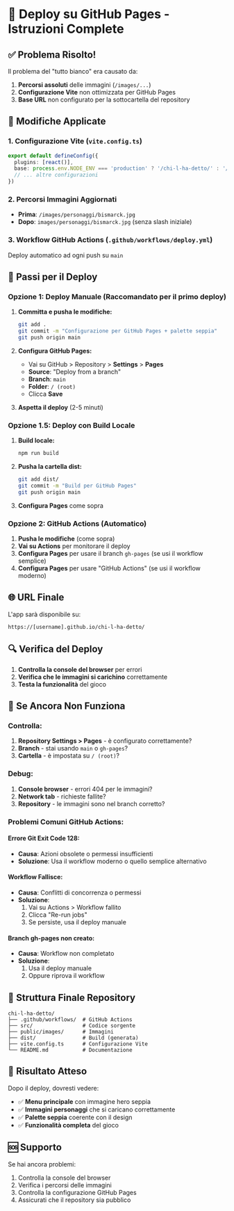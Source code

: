 # 🚀 Deploy su GitHub Pages - Istruzioni Complete

## ✅ **Problema Risolto!**

Il problema del "tutto bianco" era causato da:
1. **Percorsi assoluti** delle immagini (`/images/...`)
2. **Configurazione Vite** non ottimizzata per GitHub Pages
3. **Base URL** non configurato per la sottocartella del repository

## 🔧 **Modifiche Applicate**

### 1. **Configurazione Vite** (`vite.config.ts`)
```typescript
export default defineConfig({
  plugins: [react()],
  base: process.env.NODE_ENV === 'production' ? '/chi-l-ha-detto/' : '/',
  // ... altre configurazioni
})
```

### 2. **Percorsi Immagini Aggiornati**
- **Prima**: `/images/personaggi/bismarck.jpg`
- **Dopo**: `images/personaggi/bismarck.jpg` (senza slash iniziale)

### 3. **Workflow GitHub Actions** (`.github/workflows/deploy.yml`)
Deploy automatico ad ogni push su `main`

## 🎯 **Passi per il Deploy**

### **Opzione 1: Deploy Manuale (Raccomandato per il primo deploy)**

1. **Committa e pusha le modifiche:**
   ```bash
   git add .
   git commit -m "Configurazione per GitHub Pages + palette seppia"
   git push origin main
   ```

2. **Configura GitHub Pages:**
   - Vai su GitHub > Repository > **Settings** > **Pages**
   - **Source**: "Deploy from a branch"
   - **Branch**: `main`
   - **Folder**: `/ (root)`
   - Clicca **Save**

3. **Aspetta il deploy** (2-5 minuti)

### **Opzione 1.5: Deploy con Build Locale**

1. **Build locale:**
   ```bash
   npm run build
   ```

2. **Pusha la cartella dist:**
   ```bash
   git add dist/
   git commit -m "Build per GitHub Pages"
   git push origin main
   ```

3. **Configura Pages** come sopra

### **Opzione 2: GitHub Actions (Automatico)**

1. **Pusha le modifiche** (come sopra)
2. **Vai su Actions** per monitorare il deploy
3. **Configura Pages** per usare il branch `gh-pages` (se usi il workflow semplice)
4. **Configura Pages** per usare "GitHub Actions" (se usi il workflow moderno)

## 🌐 **URL Finale**

L'app sarà disponibile su:
```
https://[username].github.io/chi-l-ha-detto/
```

## 🔍 **Verifica del Deploy**

1. **Controlla la console del browser** per errori
2. **Verifica che le immagini si carichino** correttamente
3. **Testa la funzionalità** del gioco

## 🚨 **Se Ancora Non Funziona**

### **Controlla:**
1. **Repository Settings > Pages** - è configurato correttamente?
2. **Branch** - stai usando `main` o `gh-pages`?
3. **Cartella** - è impostata su `/ (root)`?

### **Debug:**
1. **Console browser** - errori 404 per le immagini?
2. **Network tab** - richieste fallite?
3. **Repository** - le immagini sono nel branch corretto?

### **Problemi Comuni GitHub Actions:**

#### **Errore Git Exit Code 128:**
- **Causa**: Azioni obsolete o permessi insufficienti
- **Soluzione**: Usa il workflow moderno o quello semplice alternativo

#### **Workflow Fallisce:**
- **Causa**: Conflitti di concorrenza o permessi
- **Soluzione**: 
  1. Vai su Actions > Workflow fallito
  2. Clicca "Re-run jobs"
  3. Se persiste, usa il deploy manuale

#### **Branch gh-pages non creato:**
- **Causa**: Workflow non completato
- **Soluzione**: 
  1. Usa il deploy manuale
  2. Oppure riprova il workflow

## 📁 **Struttura Finale Repository**

```
chi-l-ha-detto/
├── .github/workflows/  # GitHub Actions
├── src/                # Codice sorgente
├── public/images/      # Immagini
├── dist/               # Build (generata)
├── vite.config.ts      # Configurazione Vite
└── README.md           # Documentazione
```

## 🎉 **Risultato Atteso**

Dopo il deploy, dovresti vedere:
- ✅ **Menu principale** con immagine hero seppia
- ✅ **Immagini personaggi** che si caricano correttamente
- ✅ **Palette seppia** coerente con il design
- ✅ **Funzionalità completa** del gioco

## 🆘 **Supporto**

Se hai ancora problemi:
1. Controlla la console del browser
2. Verifica i percorsi delle immagini
3. Controlla la configurazione GitHub Pages
4. Assicurati che il repository sia pubblico
